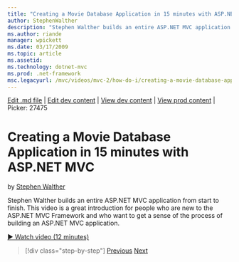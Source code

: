 ```yaml
---
title: "Creating a Movie Database Application in 15 minutes with ASP.NET MVC | Microsoft Docs"
author: StephenWalther
description: "Stephen Walther builds an entire ASP.NET MVC application from start to finish. This video is a great introduction for people who are new to the ASP.NET MVC F..."
ms.author: riande
manager: wpickett
ms.date: 03/17/2009
ms.topic: article
ms.assetid: 
ms.technology: dotnet-mvc
ms.prod: .net-framework
msc.legacyurl: /mvc/videos/mvc-2/how-do-i/creating-a-movie-database-application-in-15-minutes-with-aspnet-mvc
---
```

[Edit .md file](C:\Projects\msc\dev\Msc.Www\Web.ASP\App_Data\github\mvc\videos\mvc-2\how-do-i\creating-a-movie-database-application-in-15-minutes-with-aspnet-mvc.md) | [Edit dev content](http://www.aspdev.net/umbraco#/content/content/edit/26688) | [View dev content](http://docs.aspdev.net/tutorials/mvc/videos/mvc-2/how-do-i/creating-a-movie-database-application-in-15-minutes-with-aspnet-mvc.html) | [View prod content](http://www.asp.net/mvc/videos/mvc-2/how-do-i/creating-a-movie-database-application-in-15-minutes-with-aspnet-mvc) | Picker: 27475

Creating a Movie Database Application in 15 minutes with ASP.NET MVC
====================
by [Stephen Walther](https://github.com/StephenWalther)

Stephen Walther builds an entire ASP.NET MVC application from start to finish. This video is a great introduction for people who are new to the ASP.NET MVC Framework and who want to get a sense of the process of building an ASP.NET MVC application.

[&#9654; Watch video (12 minutes)](https://channel9.msdn.com/Blogs/ASP-NET-Site-Videos/creating-a-movie-database-application-in-15-minutes-with-aspnet-mvc)

>[!div class="step-by-step"] [Previous](creating-a-tasklist-application-with-aspnet-mvc.md) [Next](understanding-models-views-and-controllers.md)